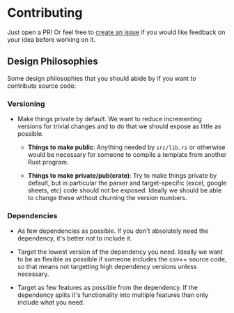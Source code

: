 # Contributing

Just open a PR!  Or feel free to [create an issue](https://github.com/patrickomatic/csv-plus-plus/issues)
if you would like feedback on your idea before working on it.

## Design Philosophies

Some design philosophies that you should abide by if you want to contribute source code:

### Versioning

* Make things private by default.  We want to reduce incrementing versions for trivial changes 
and to do that we should expose as little as possible.

  - **Things to make public**: Anything needed by `src/lib.rs` or otherwise would be necessary
  for someone to compile a template from another Rust program.

  - **Things to make private/pub(crate)**: Try to make things private by default, but in 
  particular the parser and target-specific (excel, google sheets, etc) code should not be 
  exposed.  Ideally we should be able to change these without churning the version numbers.
    
### Dependencies

* As few dependencies as possible.  If you don't absolutely need the dependency, it's better
*not* to include it.

* Target the lowest version of the dependency you need.  Ideally we want to be as flexible as
possible if someone includes the csv++ source code, so that means not targetting high 
dependency versions unless necessary.

* Target as few features as possible from the dependency.  If the dependency splits it's 
functionality into multiple features than only include what you need.
